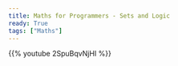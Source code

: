 ```yaml
---
title: Maths for Programmers - Sets and Logic
ready: True
tags: ["Maths"]
---
```


{{% youtube 2SpuBqvNjHI %}}